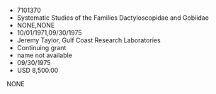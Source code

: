 * 7101370
* Systematic Studies of the Families Dactyloscopidae and Gobiidae
* NONE,NONE
* 10/01/1971,09/30/1975
* Jeremy Taylor, Gulf Coast Research Laboratories
* Continuing grant
* name not available
* 09/30/1975
* USD 8,500.00

NONE